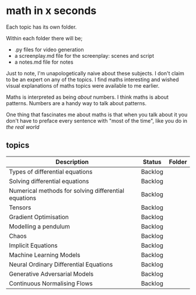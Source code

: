 # math in x seconds

Each topic has its own folder.

Within each folder there will be;
- .py files for video generation
- a screenplay.md file for the screenplay: scenes and script
- a notes.md file for notes

Just to note, I'm unapologetically naive about these subjects. I don't claim to be an expert on any of the topics. I find maths interesting and wished visual explanations of maths topics were available to me earlier.

Maths is interpreted as being _about_ numbers. I think maths is about patterns. Numbers are a handy way to talk about patterns.

One thing that fascinates me about maths is that when you talk about it you don't have to preface every sentence with "most of the time", like you do in _the real world_


## topics

|Description|Status|Folder|
|---|---|---|
|Types of differential equations|Backlog||
|Solving differential equations|Backlog||
|Numerical methods for solving differential equations|Backlog||
|Tensors|Backlog||
|Gradient Optimisation|Backlog||
|Modelling a pendulum|Backlog||
|Chaos|Backlog||
|Implicit Equations|Backlog||
|Machine Learning Models|Backlog||
|Neural Ordinary Differential Equations|Backlog||
|Generative Adversarial Models|Backlog||
|Continuous Normalising Flows|Backlog||

